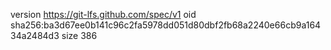 version https://git-lfs.github.com/spec/v1
oid sha256:ba3d67ee0b141c96c2fa5978dd051d80dbf2fb68a2240e66cb9a16434a2484d3
size 386

